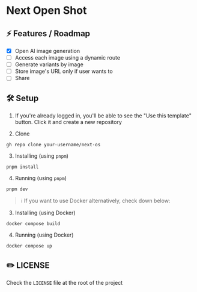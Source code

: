 # Next Open Shot 

## ⚡ Features / Roadmap

- [X] Open AI image generation 
- [ ] Access each image using a dynamic route 
- [ ] Generate variants by image 
- [ ] Store image's URL only if user wants to
- [ ] Share

## 🛠️ Setup

1. If you're already logged in, you'll be able to see the "Use this template" button. Click it and create a new repository

2. Clone

```
gh repo clone your-username/next-os
```

3. Installing (using `pnpm`)

```
pnpm install 
```

4. Running (using `pnpm`)

```
pnpm dev
```

> :information_source: If you want to use Docker alternatively, check down below:

3. Installing (using Docker)

```
docker compose build 
```

4. Running (using Docker)

```
docker compose up
```

## ✏️ LICENSE

Check the `LICENSE` file at the root of the project
